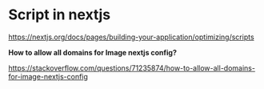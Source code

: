 # Script in nextjs

https://nextjs.org/docs/pages/building-your-application/optimizing/scripts


**How to allow all domains for Image nextjs config?**

https://stackoverflow.com/questions/71235874/how-to-allow-all-domains-for-image-nextjs-config